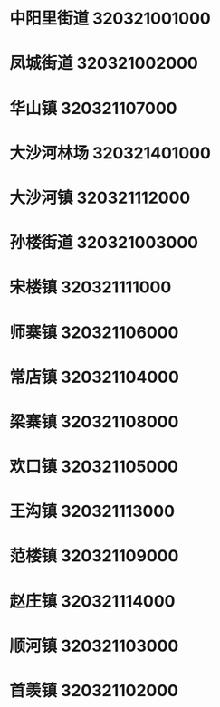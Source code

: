 # 中阳里街道 320321001000
# 凤城街道 320321002000
# 华山镇 320321107000
# 大沙河林场 320321401000
# 大沙河镇 320321112000
# 孙楼街道 320321003000
# 宋楼镇 320321111000
# 师寨镇 320321106000
# 常店镇 320321104000
# 梁寨镇 320321108000
# 欢口镇 320321105000
# 王沟镇 320321113000
# 范楼镇 320321109000
# 赵庄镇 320321114000
# 顺河镇 320321103000
# 首羡镇 320321102000
